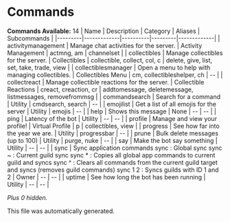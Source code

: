 # Commands
**Commands Available:** 14
| Name    | Description | Category | Aliases | Subcommands |
|---------|-------------|----------|---------|-------------|
| activitymanagement | Manage chat activities for the server. | Activity Management | actmng, am | channelset |
| collectibles | Manage collectibles for the server. | Collectibles | collectible, collect, col, c | delete, give, list, set, take, trade, view |
| collectiblesmanager | Open a menu to help with managing collectibles. | Collectibles Menu | cm, collectibleshelper, ch | -- |
| collectreact | Manage collectible reactions for the server. | Collectible Reactions | creact, creaction, cr | addtomessage, deletemessage, listmessages, removefrommsg |
| commandsearch | Search for a command | Utility | cmdsearch, search | -- |
| emojilist | Get a list of all emojis for the server | Utility | emojis | -- |
| help | Shows this message | None | -- | -- |
| ping | Latency of the bot | Utility | -- | -- |
| profile | Manage and view your profile! | Virtual Profile | p | collectibles, view |
| progress | See how far into the year we are. | Utility | progressbar | -- |
| prune | Bulk delete messages (up to 100) | Utility | purge, nuke | -- |
| say | Make the bot say something | Utility | -- | -- |
| sync | Sync application commands  sync        : Global sync sync ~      : Current guild sync sync *      : Copies all global app commands to current guild and syncs sync ^      : Clears all commands from the current guild target and syncs (removes guild commands) sync 1 2    : Syncs guilds with ID 1 and 2 | Owner | -- | -- |
| uptime | See how long the bot has been running | Utility | -- | -- |

*Plus 0 hidden.*

This file was automatically generated.